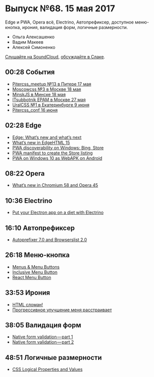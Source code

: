 # Выпуск №68. 15 мая 2017

Edge и PWA, Opera всё, Electrino, Автопрефиксер, доступное меню-кнопка, ирония, валидация форм, логичные размерности.

- Ольга Алексашенко
- Вадим Макеев
- Алексей Симоненко

[Слушайте на SoundCloud](https://soundcloud.com/web-standards/episode-68), [обсуждайте в Слаке](https://web-standards.slack.com/messages/podcast/).

## 00:28 События

- [Pitercss_meetup №13 в Питере 17 мая](https://pitercss.timepad.ru/event/487743/)
- [Moscowcss №3 в Москве 18 мая](https://moscowcss.timepad.ru/event/480215/)
- [MinskJS в Минске 18 мая](https://minskjs.timepad.ru/event/479052/)
- [ITsubbotnik EPAM в Москве 27 мая](https://events.epam.com/events/itsubbotnik-moscow-2017)
- [UralCSS №1 в Екатеринбурге 9 июня](https://vk.com/uralcss1)
- [Pitercss_conf 16 июня](https://pitercss.com/)

## 02:28 Edge

- [Edge: What’s new and what’s next](https://channel9.msdn.com/events/Build/2017/B8041)
- [What’s new in EdgeHTML 15](https://docs.microsoft.com/en-us/microsoft-edge/dev-guide)
- [PWA discoverability on Windows: Bing, Store](https://twitter.com/grigs/status/862790990708350977)
- [PWA manifest to create the Store listing](https://twitter.com/grigs/status/862795167303999488)
- [PWA on Windows 10 as WebAPK on Android](https://twitter.com/firt/status/863120122843627520)

## 08:22 Opera

- [What’s new in Chromium 58 and Opera 45](https://dev.opera.com/blog/opera-45/)

## 10:36 Electrino

- [Put your Electron app on a diet with Electrino](https://medium.com/p/c7ffdf1d6297)

## 16:10 Автопрефиксер

- [Autoprefixer 7.0 and Browserslist 2.0](https://evilmartians.com/chronicles/autoprefixer-7-browserslist-2-released)

## 26:18 Меню-кнопка

- [Menus & Menu Buttons](https://inclusive-components.design/menus-menu-buttons)
- [Inclusive Menu Button](https://github.com/Heydon/inclusive-menu-button)
- [React Menu Button](https://github.com/HugoGiraudel/react-menu-button)

## 33:53 Ирония

- [HTML сломан!](https://medium.com/p/69d6dfebf91)
- [Прогрессивное улучшение меня расстраивает](https://medium.com/p/7084fa62d967)

## 38:05 Валидация форм

- [Native form validation — part 1](https://medium.com/p/bf8e35099f1d)
- [Native form validation — part 2](https://medium.com/p/2-552c78f563b)

## 48:51 Логичные размерности

- [CSS Logical Properties and Values](https://drafts.csswg.org/css-logical/)

